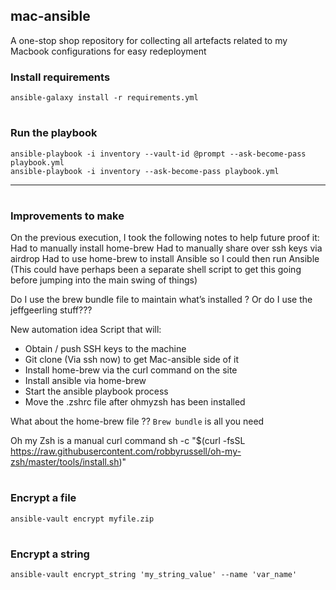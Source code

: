 ## mac-ansible
A one-stop shop repository for collecting all artefacts related to my Macbook configurations for easy redeployment

### Install requirements
`ansible-galaxy install -r requirements.yml`

#
### Run the playbook
`ansible-playbook -i inventory --vault-id @prompt --ask-become-pass playbook.yml`
<br/>
`ansible-playbook -i inventory --ask-become-pass playbook.yml`

---
#
### Improvements to make
On the previous execution, I took the following notes to help future proof it:
Had to manually install home-brew
Had to manually share over ssh keys via airdrop
Had to use home-brew to install Ansible so I could then run Ansible
(This could have perhaps been a separate shell script to get this going before jumping into the main swing of things) 


Do I use the brew bundle file to maintain what’s installed ? Or do I use the jeffgeerling stuff???
 

New automation idea
Script that will:
- Obtain / push SSH keys to the machine
- Git clone (Via ssh now) to get Mac-ansible side of it
- Install home-brew via the curl command on the site
- Install ansible via home-brew
- Start the ansible playbook process
- Move the .zshrc file after ohmyzsh has been installed

What about the home-brew file ??
`Brew bundle` is all you need


Oh my Zsh is a manual curl command 
sh -c "$(curl -fsSL https://raw.githubusercontent.com/robbyrussell/oh-my-zsh/master/tools/install.sh)"


#
### Encrypt a file
`ansible-vault encrypt myfile.zip`

#
### Encrypt a string
`ansible-vault encrypt_string 'my_string_value' --name 'var_name'`
